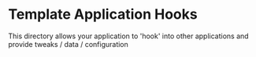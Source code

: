 # Template Application Hooks

This directory allows your application to 'hook' into other applications and provide tweaks / data / configuration